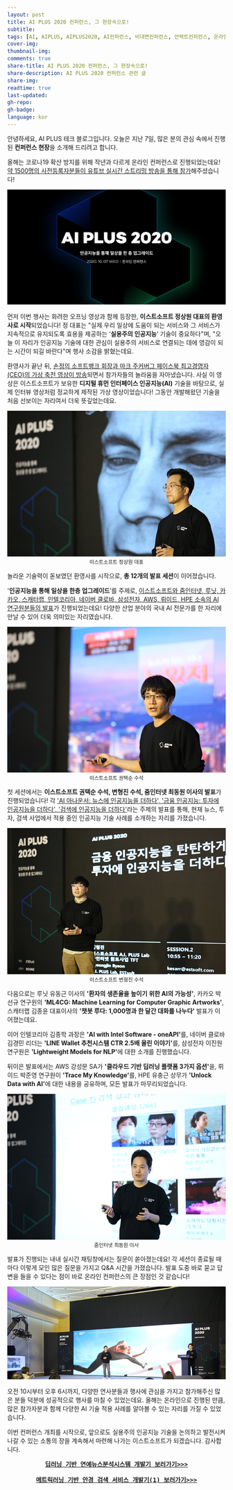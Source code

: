 ```yaml
---
layout: post
title: AI PLUS 2020 컨퍼런스, 그 현장속으로!
subtitle:
tags: [AI, AIPLUS, AIPLUS2020, AI컨퍼런스, 비대면컨퍼런스, 언택트컨퍼런스, 온라인컨퍼런스, 이스트소프트, 인공지능, 줌인터넷]
cover-img:
thumbnail-img:
comments: true
share-title: AI PLUS 2020 컨퍼런스, 그 현장속으로!
share-description: AI PLUS 2020 컨퍼런스 관련 글
share-img: 
readtime: true
last-updated:
gh-repo:
gh-badge:
language: kor
---
```


<P>안녕하세요, AI PLUS 테크 블로그입니다. 오늘은 지난 7일, 많은 분의 관심 속에서 진행된 <strong><AI PLUS 2020> 컨퍼런스 현장</strong>을 소개해 드리려고 합니다.</P>

<P>올해는 코로나19 확산 방지를 위해 작년과 다르게 온라인 컨퍼런스로 진행되었는데요! <U>약 1500명의 사전등록자분들이 유튜브 실시간 스트리밍 방송을 통해 참가</U>해주셨습니다!</P>

<center>
<a class="wp-editor-md-post-content-link" href="/assets/img/2020/1016/1.png">
<img src="/assets/img/2020/1016/1.png" alt="" />
</a>
</center>


<P>먼저 이번 행사는 화려한 오프닝 영상과 함께 등장한, <strong>이스트소프트 정상원 대표의 환영사로 시작</strong>되었습니다! 정 대표는 "실제 우리 일상에 도움이 되는 서비스와 그 서비스가 지속적으로 유지되도록 효용을 제공하는 ‘<strong>실용주의 인공지능</strong>’ 기술이 중요하다"며, "오늘 이 자리가 인공지능 기술에 대한 관심이 실용주의 서비스로 연결되는 데에 영감이 되는 시간이 되길 바란다"며 행사 소감을 밝혔는데요.</P>

환영사가 끝난 뒤, <U>손정의 소프트뱅크 회장과 마크 주커버그 페이스북 최고경영자(CEO)의 가상 축전 영상이 방송</U>되면서 참가자들의 놀라움을 자아냈습니다. 사실 이 영상은 이스트소프트가 보유한 <strong>디지털 휴먼 인터페이스 인공지능(AI)</strong> 기술을 바탕으로, 실제 인터뷰 영상처럼 정교하게 제작된 가상 영상이었습니다! 그동안 개발해왔던 기술을 처음 선보이는 자리여서 더욱 뜻깊었는데요.

<center>
<a class="wp-editor-md-post-content-link" href="/assets/img/2020/1016/2.jpeg">
<img src="/assets/img/2020/1016/2.jpeg" alt="" />
</a>
</center>
<center>
<small>이스트소프트 정상원 대표</small>
</center>


놀라운 기술력이 돋보였던 환영사를 시작으로, <strong>총 12개의 발표 세션</strong>이 이어졌습니다.

'<strong>인공지능을 통해 일상을 한층 업그레이드</strong>’를 주제로, <u>이스트소프트와 줌인터넷, 루닛, 카카오, 스캐터랩, 인텔코리아, 네이버 클로바, 삼성전자, AWS, 뤼이드, HPE 소속의 AI 연구원분들의 발표</u>가 진행되었는데요! 다양한 산업 분야의 국내 AI 전문가를 한 자리에 만날 수 있어 더욱 의미있는 자리였습니다.

<center>
<a class="wp-editor-md-post-content-link" href="/assets/img/2020/1016/3.jpeg">
<img src="/assets/img/2020/1016/3.jpeg" alt="" />
</a>
</center>
<center>
<small>이스트소프트 권택순 수석</small>
</center>

첫 세션에서는 <strong>이스트소프트 권택순 수석, 변형진 수석, 줌인터넷 최동원 이사의 발표</strong>가 진행되었습니다! 각 <u>'AI 아나운서: 뉴스에 인공지능을 더하다', '금융 인공지능: 투자에 인공지능을 더하다', '검색에 인공지능을 더하다'</u>라는 주제의 발표를 통해, 현재 뉴스, 투자, 검색 사업에서 적용 중인 인공지능 기술 사례를 소개하는 자리를 가졌습니다.

<center>
<a class="wp-editor-md-post-content-link" href="/assets/img/2020/1016/4.jpeg">
<img src="/assets/img/2020/1016/4.jpeg" alt="" />
</a>
</center>
<center>
    <small>이스트소프트 변형진 수석</small>
</center>

다음으로는 루닛 유동근 이사의 <strong>'환자의 생존율을 높이기 위한 AI의 가능성'</strong>, 카카오 박선규 연구원의 <strong>'ML4CG: Machine Learning for Computer Graphic Artworks'</strong>, 스캐터랩 김종윤 대표이사의 <strong>'챗봇 루다: 1,000명과 한 달간 대화를 나누다'</strong> 발표가 이어졌는데요.

이어 인텔코리아 김종학 과장은 <strong>'AI with Intel Software - oneAPI'</strong>를, 네이버 클로바 김경민 리더는 <strong>'LINE Wallet 추천시스템 CTR 2.5배 올린 이야기'</strong>를, 삼성전자 이진원 연구원은 <strong>'Lightweight Models for NLP'</strong>에 대한 소개를 진행했습니다.

뒤이은 발표에서는 AWS 강성문 SA가 <strong>'클라우드 기반 딥러닝 플랫폼 3가지 옵션'</strong>을, 뤼이드 박준영 연구원이 <strong>'Trace My Knowledge'</strong>를, HPE 유충근 상무가 <strong>'Unlock Data with AI'</strong>에 대한 내용을 공유하며,  모든 발표가 마무리되었습니다.


<center>
<a class="wp-editor-md-post-content-link" href="/assets/img/2020/1016/5.jpeg">
<img src="/assets/img/2020/1016/5.jpeg" alt="" />
</a>
</center>
<center><small>줌인터넷 최동원 이사</small></center>

발표가 진행되는 내내 실시간 채팅창에서는 질문이 쏟아졌는데요! 각 세션이 종료될 때마다 이렇게 모인 많은 질문을 가지고 Q&amp;A 시간을 가졌습니다. 발표 도중 바로 묻고 답변을 들을 수 있다는 점이 바로 온라인 컨퍼런스의 큰 장점인 것 같습니다!

<center>
<a class="wp-editor-md-post-content-link" href="/assets/img/2020/1016/6.png">
<img src="/assets/img/2020/1016/6.png" alt="" />
</a>
</center>

오전 10시부터 오후 6시까지, 다양한 연사분들과 행사에 관심을 가지고 참가해주신 많은 분들 덕분에 성공적으로 행사를 마칠 수 있었는데요. 올해는 온라인으로 진행된 만큼, 많은 참가자분과 함께 다양한 AI 기술 적용 사례를 알아볼 수 있는 자리를 가질 수 있었습니다.

이번 컨퍼런스 개최를 시작으로, 앞으로도 실용주의 인공지능 기술을 논의하고 발전시켜 나갈 수 있는 소통의 장을 계속해서 마련해 나가는 이스트소프트가 되겠습니다. 감사합니다.


<PRE><center><a href="/2019/11/셀럽-now-딥러닝-기반의-연예-뉴스-분석-시스템" target="_blank"><b>딥러닝 기반 연예뉴스분석시스템 개발기 보러가기>>></b></a></center>
<center><a href="/2019/11/안경-검색-서비스-glasses-finder" target="_blank"><b>메트릭러닝 기반 안경 검색 서비스 개발기(1) 보러가기>>></b></a></center></PRE>
